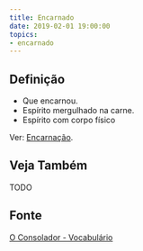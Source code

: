 ```yaml
---
title: Encarnado
date: 2019-02-01 19:00:00
topics:
- encarnado
---
```


## Definição
* Que encarnou. 
* Espírito mergulhado na carne.  
* Espírito com corpo físico

Ver: [Encarnação](../encarnacao).

## Veja Também
TODO

## Fonte
[O Consolador - Vocabulário](http://www.oconsolador.com.br/linkfixo/vocabulario/principal.html)


